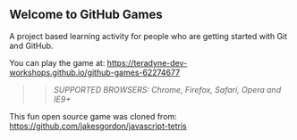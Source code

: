 ## Welcome to GitHub Games

A project based learning activity for people who are getting started with Git and GitHub.

You can play the game at: https://teradyne-dev-workshops.github.io/github-games-62274677

> > _*SUPPORTED BROWSERS*: Chrome, Firefox, Safari, Opera and IE9+_

This fun open source game was cloned from: https://github.com/jakesgordon/javascript-tetris
